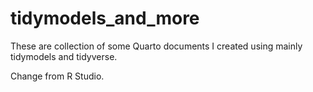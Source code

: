 # tidymodels_and_more
These are collection of some Quarto documents I created using mainly tidymodels and tidyverse. 

Change from R Studio.
